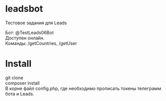 # leadsbot

Тестовое задания для Leads

Бот: @TestLeads06Bot <br>
Доступен онлайн. <br>
Команды: /getCountries, /getUser

# Install

git clone <br>
composer install
<br>
В корне файл config.php, где необходимо прописать токены телеграмм бота и Leads.
